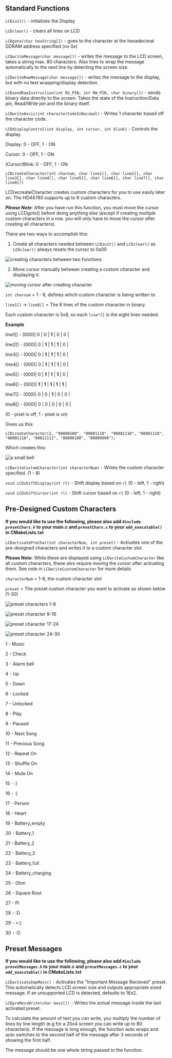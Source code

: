 ## Standard Functions

`LCDinit()` - initializes the Display

`LCDclear()` - clears all lines on LCD

`LCDgoto(char hexString[])` - goes to the character at the hexadecimal DDRAM address specified (no 0x)

`LCDwriteMessage(char message[])` - writes the message to the LCD screen, takes a string max. 80 characters. Also tries to wrap the message automatically to the next line by detecting
the screen size.

`LCDwriteRawMessage(char message[])` - writes the message to the display, but with no text wrapping/display detection.

`LCDsendRawInstruction(int RS_PIN, int RW_PIN, char binary[])` - sends binary data directly to the screen. Takes the state of the Instruction/Data pin, Read/Write pin and the binary itself.

`LCDwriteAscii(int characterCodeInDecimal)` - Writes 1 character based off the character code.

`LCDdisplayControl(int display, int cursor, int blink)` - Controls the display.

Display: 0 - OFF, 1 - ON

Cursor: 0 - OFF, 1 - ON

(Cursor)Blink: 0 - OFF, 1 - ON

`LCDcreateCharacter(int charnum, char line1[], char line2[], char line3[], char line4[], char line5[], char line6[], char line7[], char line8[])`

LCDwcreateCharacter creates custom characters for you to use easily later on. The HD44780 supports up to 8 custom characters.

***Please Note***: After you have run this function, you must move the cursor using LCDgoto() before doing anything else (except if creating multiple custom characters in a row. you will only have to move the cursor after creating all characters).

There are two ways to accomplish this:

1. Create all characters needed between `LCDinit()` and `LCDclear()` as `LCDclear()` always resets the cursor to 0x00

![creating characters between two functions](https://raw.githubusercontent.com/zadi15/picoLCD/main/imgs/customCharacter1.png)

2. Move cursor manually between creating a custom character and displaying it.

![moving cursor after creating character](https://raw.githubusercontent.com/zadi15/picoLCD/main/imgs/customCharacter2.png)

`int charnum` = 1 - 8, defines which custom character is being written to

`line1[]` -> `line8[]` = The 8 lines of the custom character in binary.

Each custom character is 5x8, so each `line*[]` is the eight lines needed.

**Example**

line1[] - (000)| 0 | 0 | **1** | 0 | 0 |

line2[] - (000)| 0 | **1** | **1** | **1** | 0 |

line3[] - (000)| 0 | **1** | **1** | **1** | 0 |

line4[] - (000)| 0 | **1** | **1** | **1** | 0 |

line5[] - (000)| 0 | **1** | **1** | **1** | 0 |

line6[] - (000)| **1** | **1** | **1** | **1** | **1** |

line7[] - (000)| 0 | 0 | **1** | 0 | 0 |

line8[] - (000)| 0 | 0 | 0 | 0 | 0 |

(0 - pixel is off, 1 - pixel is on)

Gives us this:

`LCDcreateCharacter(2, "00000100", "00001110", "00001110", "00001110", "00001110", "00011111", "00000100", "00000000");`

Which creates this:

![a small bell](https://raw.githubusercontent.com/zadi15/picoLCD/main/imgs/bell.jpg)


`LCDwriteCustomCharacter(int characterNum)` - Writes the custom character specified. (1 - 8)

`void LCDshiftDisplay(int rl)` - Shift display based on `rl` (0 - left, 1 - right)

`void LCDshiftCursor(int rl)` - Shift cursor based on `rl` (0 - left, 1 - right)

## Pre-Designed Custom Characters

**If you would like to use the following, please also add `#include presetChars.h` to your main.c and `presetChars.c` to your `add_executable()` in CMakeLists.txt**

`LCDactivatePreChar(int characterNum, int preset)` - Activates one of the pre-designed characters and writes it to a custom character slot.

**Please Note**: While these are displayed using `LCDwriteCustomCharacter` like all custom characters, these also require moving the cursor after activating them. See note in `LCDwriteCustomCharacter` for more details

`characterNum` = 1-8, the custom character slot

`preset` = The preset custom character you want to activate as shown below (1-30)

![preset characters 1-8](https://raw.githubusercontent.com/zadi15/picoLCD/main/imgs/preset1.jpg)

![preset character 9-16](https://raw.githubusercontent.com/zadi15/picoLCD/main/imgs/preset2.jpg)

![preset character 17-24](https://raw.githubusercontent.com/zadi15/picoLCD/main/imgs/preset3.jpg)

![preset character 24-30](https://raw.githubusercontent.com/zadi15/picoLCD/main/imgs/preset4.jpg)

1 - Music

2 - Check

3 - Alarm bell

4 - Up

5 - Down

6 - Locked

7 - Unlocked

8 - Play

9 - Paused

10 - Next Song

11 - Previous Song

12 - Repeat On

13 - Shuffle On

14 - Mute On

15 - :)

16 - :(

17 - Person

18 - Heart

19 - Battery_empty

20 - Battery_1

21 - Battery_2

22 - Battery_3

23 - Battery_full

24 - Battery_charging

25 - Ohm

26 - Square Root

27 - Pi

28 - :D

29 - >:(

30 - :O

## Preset Messages

**If you would like to use the following, please also add `#include presetMessages.h` to your main.c and `presetMessages.c` to your `add_executable()` in CMakeLists.txt**

`LCDactivateImpMess()` - Activates the "Important Message Recieved" preset. This automatically detects LCD screen size and outputs appropriate sized message. If an unsupported LCD is detected, defaults to 16x2.

`LCDpreMessWrite(char mess[])` - Writes the actual message inside the last activated preset.

To calculate the amount of text you can write, you multiply the number of lines by line length (e.g for a 20x4 screen you can write up to 80 characters). If the message is long enough, the function auto wraps and auto switches to the second half of the message after 3 seconds of showing the first half.

The message should be one whole string passed to the function.

